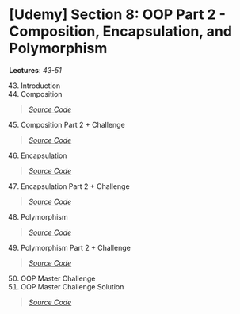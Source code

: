 # [Udemy] Section 8: OOP Part 2 - Composition, Encapsulation, and Polymorphism

__Lectures__: _43-51_

43. Introduction  
44. Composition
>   [_Source Code_](43-44-Introduction_Composition/src/com/rajatsachdeva)
45. Composition Part 2 + Challenge
>   [_Source Code_](45-Composition_Part2)
46. Encapsulation
>   [_Source Code_](46-Encapsulation/src/com/rajatsachdeva)
47. Encapsulation Part 2 + Challenge
>   [_Source Code_](47-Encapsulation_Part2)
48. Polymorphism
>   [_Source Code_](48-Polymorphism/src/com/rajatsachdeva)
49. Polymorphism Part 2 + Challenge
>   [_Source Code_](49-Polymorphism_Part2)
50. OOP Master Challenge
51. OOP Master Challenge Solution
>   [_Source Code_](50-OOP_Master_Challenge_Exercise)
